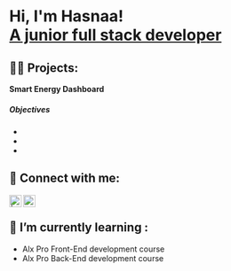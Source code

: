 <h1>Hi, I'm Hasnaa! <br/><a href="https://github.com/hasnaayerrou">A junior full stack developer</a></h1>

<h2>👨‍💻 Projects:</h2>

<b>Smart Energy Dashboard</b>
<h5>Objectives</h5>
<ul>
  <li></li>
  <li></li>
  <li></li>
</ul>

<h2> 🤳 Connect with me:</h2>

[<img align="left" alt=" | Twitter" width="22px" src="https://cdn.jsdelivr.net/npm/simple-icons@v3/icons/twitter.svg" />][twitter]
[<img align="left" alt="HasnaaYerrou | LinkedIn" width="22px" src="https://cdn.jsdelivr.net/npm/simple-icons@v3/icons/linkedin.svg" />][linkedin]

[twitter]: https://twitter.com/HasnaaYerrou
[linkedin]: https://linkedin.com/in/hasnaayerrou
<br/>
<h2> 🌱 I’m currently learning :</h2>
<ul>
  <li>Alx Pro Front-End development course</li>
  <li>Alx Pro Back-End development course</li>
</ul>

